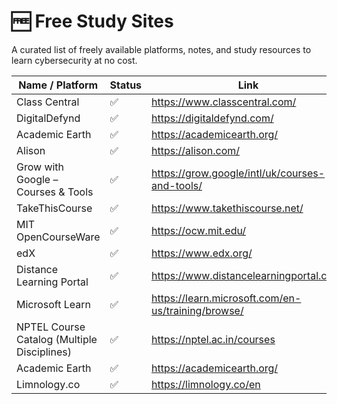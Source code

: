 # 🆓 Free Study Sites

A curated list of freely available platforms, notes, and study resources to learn cybersecurity at no cost.

| Name / Platform                      | Status | Link                                                                 |
|-------------------------------------|--------|----------------------------------------------------------------------|
| Class Central                       | ✅     | https://www.classcentral.com/                                       |
| DigitalDefynd                       | ✅     | https://digitaldefynd.com/                                 |
| Academic Earth                      | ✅     | https://academicearth.org/                                          |
| Alison                              | ✅     | https://alison.com/                                                 |
| Grow with Google – Courses & Tools |  ✅  | https://grow.google/intl/uk/courses-and-tools/ |
| TakeThisCourse                      | ✅     | https://www.takethiscourse.net/                                     |
| MIT OpenCourseWare                  | ✅     | https://ocw.mit.edu/                                                |
| edX                                 | ✅     | https://www.edx.org/                                                |
| Distance Learning Portal            | ✅     | https://www.distancelearningportal.com/                             |
| Microsoft Learn                     | ✅     | https://learn.microsoft.com/en-us/training/browse/                  |
| NPTEL Course Catalog (Multiple Disciplines)     | ✅     | https://nptel.ac.in/courses                                          |
| Academic Earth        |  ✅  | https://academicearth.org/      |
| Limnology.co           |  ✅  | https://limnology.co/en |
